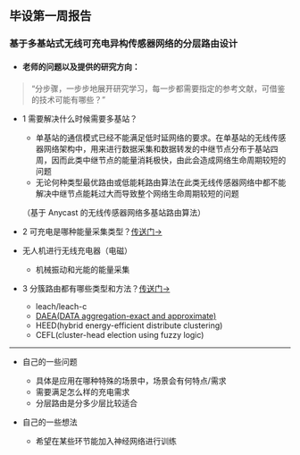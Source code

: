 ## 毕设第一周报告

### **基于多基站式无线可充电异构传感器网络的分层路由设计**

-  #### **老师的问题以及提供的研究方向：**

>“分步骤，一步步地展开研究学习，每一步都需要指定的参考文献，可借鉴的技术可能有哪些？”

- 1 需要解决什么时候需要多基站？

  - 单基站的通信模式已经不能满足低时延网络的要求。在单基站的无线传感器网络架构中，用来进行数据采集和数据转发的中继节点分布于基站四周，因而此类中继节点的能量消耗极快，由此会造成网络生命周期较短的问题
  - 无论何种类型最优路由或低能耗路由算法在此类无线传感器网络中都不能解决中继节点能耗过大而导致整个网络生命周期较短的问题
  
  （基于 Anycast 的无线传感器网络多基站路由算法）


- 2 可充电是哪种能量采集类型？[传送门->]( https://wenku.baidu.com/view/d3d2fda4f524ccbff12184c8.html )
- 无人机进行无线充电器（电磁）
  - 机械振动和光能的能量采集


- 3 分簇路由都有哪些类型和方法？[传送门->]( https://blog.csdn.net/bbs375/article/details/52057553)

  - leach/leach-c
  - [DAEA(DATA aggregation-exact and approximate)]( https://wenku.baidu.com/view/33986a5478563c1ec5da50e2524de518964bd3d3.html )
  - HEED(hybrid energy-efficient distribute clustering)
  - CEFL(cluster-head election using fuzzy logic) 

---

- 自己的一些问题
  
  - 具体是应用在哪种特殊的场景中，场景会有何特点/需求
  - 需要满足怎么样的充电需求
  - 分层路由是分多少层比较适合
  
  
  
- 自己的一些想法
  
  - 希望在某些环节能加入神经网络进行训练